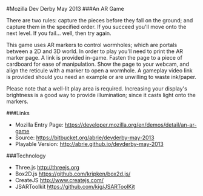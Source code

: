 #Mozilla Dev Derby May 2013
###An AR Game

There are two rules: capture the pieces before they fall on the ground; and capture them in the specified order. If you succeed you'll move onto the next level. If you fail... well, then try again.

This game uses AR markers to control wormholes; which are portals between a 2D and 3D world. In order to play you'll need to print the AR marker page. A link is provided in-game. Fasten the page to a piece of cardboard for ease of manipulation. Show the page to your webcam, and align the reticule with a marker to open a wormhole. A gameplay video link is provided should you need an example or are unwilling to waste ink/paper.

Please note that a well-lit play area is required. Increasing your display's brightness is a good way to provide illumination; since it casts light onto the markers.

###Links
* Mozilla Entry Page: https://developer.mozilla.org/en/demos/detail/an-ar-game
* Source: https://bitbucket.org/abrie/devderby-may-2013
* Playable Version: http://abrie.github.io/devderby-may-2013

###Technology
* Three.js http://threejs.org
* Box2D.js https://github.com/kripken/box2d.js/
* CreateJS http://www.createjs.com/
* JSARToolkit https://github.com/kig/JSARToolKit
